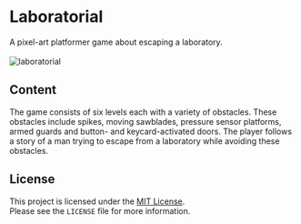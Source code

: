 # Laboratorial
A pixel-art platformer game about escaping a laboratory. <br /> <br />
![laboratorial](https://github.com/user-attachments/assets/00da08fd-345c-4993-a78c-c4e4e9655750)

## Content
The game consists of six levels each with a variety of obstacles. These obstacles include spikes, moving sawblades, pressure sensor platforms, armed guards and button- and keycard-activated doors. The player follows a story of a
man trying to escape from a laboratory while avoiding these obstacles.

## License
This project is licensed under the [MIT License](https://github.com/vulpesomnia/laboratorial/blob/main/LICENSE). <br />
Please see the `LICENSE` file for more information.
